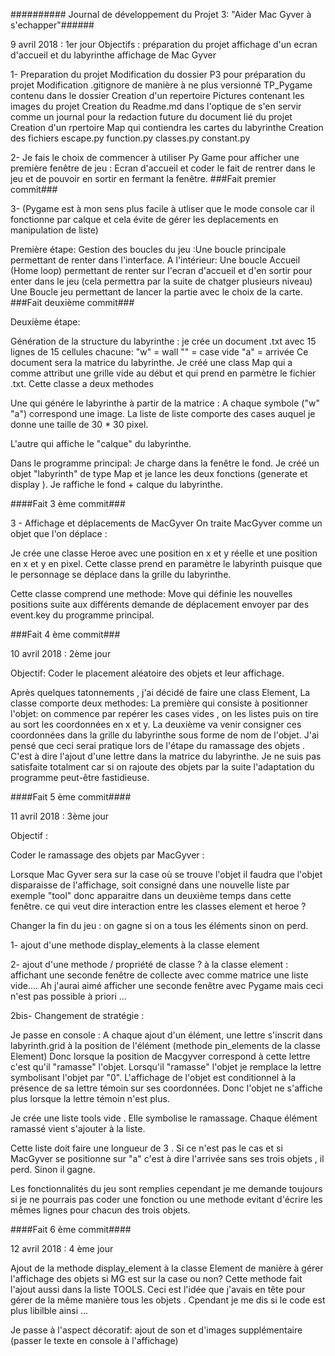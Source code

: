 ########## Journal de développement du Projet 3: "Aider Mac Gyver à s'echapper"######

9 avril 2018 : 1er jour
Objectifs : préparation du projet 
			affichage d'un ecran d'accueil et du  labyrinthe
			affichage de Mac Gyver




1- Preparation du projet
	Modification du dossier P3 pour préparation du projet 
	Modification .gitignore de manière à ne plus versionné TP_Pygame contenu dans le dossier
	Creation d'un repertoire Pictures contenant les images du projet
	Creation du Readme.md dans l'optique de s'en servir comme un journal pour la redaction future du document lié  du projet
	Creation d'un rpertoire Map qui contiendra les cartes du labyrinthe
	Creation des fichiers  escape.py function.py classes.py constant.py

2- Je fais le choix de commencer à utiliser Py Game pour afficher une première fenêtre de jeu : Ecran d'accueil et coder le fait de rentrer dans le jeu et de pouvoir en sortir en fermant la fenêtre.
###Fait premier commit###

3- (Pygame est à mon sens plus facile à utliser que le mode console car il fonctionne par calque et cela évite de gérer les deplacements en manipulation de liste) 

Première étape: Gestion des boucles du jeu :Une boucle principale permettant de renter dans l'interface.
A l'intérieur:
Une boucle Accueil (Home loop) permettant de renter sur l'ecran d'accueil et d'en sortir pour enter dans le jeu (cela permettra par la suite de chatger plusieurs niveau)
Une Boucle jeu permettant de lancer la partie avec le choix de la carte.
###Fait deuxième commit###

Deuxième étape:

Génération de la structure du labyrinthe : je crée un document .txt avec 15 lignes de 15 cellules chacune: 
"w" = wall
"" = case vide
"a" = arrivée
Ce document sera la matrice du labyrinthe.
Je créé une class Map qui a comme attribut une grille vide au début et qui prend en parmètre le fichier .txt.
Cette classe a deux methodes

Une qui génére le labyrinthe à partir de la matrice :
A chaque symbole ("w" "a") correspond une image.
La liste de liste comporte des cases auquel je donne une taille de 30 * 30 pixel.

L'autre qui affiche le "calque" du labyrinthe. 

Dans le programme principal:
Je charge dans la fenêtre le fond.
Je créé un objet "labyrinth" de type Map et je lance les deux fonctions (generate et display ).
Je raffiche le fond + calque du labyrinthe.

####Fait 3 ème commit###

3 - Affichage et déplacements de MacGyver
On traite MacGyver comme un objet que l'on déplace :

Je crée une classe Heroe avec une position en x et y réelle et une position en x et y en pixel. Cette classe prend en paramètre le labyrinth puisque que le personnage se déplace dans la grille du labyrinthe.

Cette classe comprend une methode: Move qui définie les nouvelles positions suite aux différents demande de déplacement envoyer par des event.key du programme principal.

###Fait 4 ème commit###

10 avril 2018 : 2ème jour

Objectif: Coder le placement aléatoire des objets et leur affichage.

Après quelques tatonnements , j'ai décidé de faire une class Element,
La classe comporte deux methodes:
La première qui consiste à positionner l'objet: on commence par repérer les cases vides , on les listes puis on tire au sort les coordonnées en x et y.
La deuxième va venir consigner ces coordonnées dans la grille du labyrinthe sous forme de nom de l'objet. J'ai pensé que ceci serai pratique lors de l'étape du ramassage des objets . C'est à dire l'ajout d'une lettre dans la matrice du labyrinthe.
Je ne suis pas satisfaite totalment car si on rajoute des objets par la suite l'adaptation du programme peut-être fastidieuse.

####Fait 5 ème commit####



11 avril 2018 : 3ème jour

Objectif : 

Coder le ramassage des objets par MacGyver :

Lorsque Mac Gyver sera sur la case où se trouve l'objet il faudra que l'objet disparaisse de l'affichage, soit consigné dans une nouvelle liste par exemple "tool" donc apparaitre dans un deuxième temps dans cette fenêtre.
ce qui veut dire interaction entre les classes element et heroe ?

Changer la fin du jeu : on gagne si on a tous les éléments sinon on perd.

1- ajout d'une methode display_elements à la classe element

2- ajout d'une methode / propriété de classe ? à la classe element : 
affichant une seconde fenêtre de collecte avec comme matrice une liste vide....
Ah j'aurai aimé afficher une seconde fenêtre avec Pygame mais ceci n'est pas possible à priori ...

2bis- Changement de stratégie :

Je passe en console :
A chaque ajout d'un élément, une lettre s'inscrit dans labyrinth.grid  à la position de l'élément (methode pin_elements de la classe Element)
Donc lorsque la position de Macgyver correspond à cette lettre c'est qu'il "ramasse" l'objet.
Lorsqu'il "ramasse" l'objet je remplace la lettre symbolisant l'objet par "0".
L'affichage de l'objet est conditionnel à la présence de sa lettre témoin sur ses coordonnées. Donc l'objet ne s'affiche plus lorsque la lettre témoin n'est plus.

Je crée une liste tools vide . Elle symbolise le ramassage. Chaque élément ramassé vient s'ajouter à la liste.

Cette liste doit faire une longueur de 3 . Si ce n'est pas le cas et si MacGyver se positionne sur "a" c'est à dire l'arrivée sans ses trois objets , il perd. Sinon il gagne.

Les fonctionnalités du jeu sont remplies cependant je me demande toujours si je ne pourrais pas coder une fonction ou une methode evitant d'écrire les mêmes lignes pour chacun des trois objets.


####Fait 6 ème commit####

12 avril 2018 : 4 ème jour

Ajout de la methode display_element à la classe Element de manière à gérer l'affichage des objets si MG est sur la case ou non? Cette methode fait l'ajout aussi dans la liste TOOLS.
Ceci est l'idée que j'avais en tête pour gérer de la même manière tous les objets . Cpendant je me dis si le code est plus libilble ainsi ...

Je passe à l'aspect décoratif:
ajout de son et d'images supplémentaire (passer le texte en console à l'affichage)

